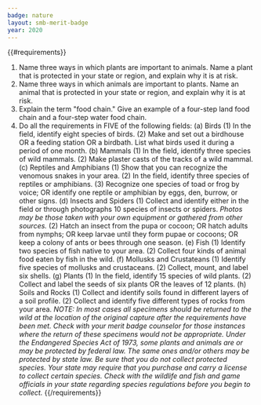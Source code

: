 ```yaml
---
badge: nature
layout: smb-merit-badge
year: 2020
---
```


{{#requirements}}
1. Name three ways in which plants are important to animals. Name a plant that is protected in your state or region, and explain why it is at risk.
2. Name three ways in which animals are important to plants. Name an animal that is protected in your state or region, and explain why it is at risk.
3. Explain the term "food chain." Give an example of a four-step land food chain and a four-step water food chain.
4. Do all the requirements in FIVE of the following fields:
    (a) Birds
        (1) In the field, identify eight species of birds.
        (2) Make and set out a birdhouse OR a feeding station OR a birdbath. List what birds used it during a period of one month.
    (b) Mammals
        (1) In the field, identify three species of wild mammals.
        (2) Make plaster casts of the tracks of a wild mammal.
    (c) Reptiles and Amphibians
        (1) Show that you can recognize the venomous snakes in your area.
        (2) In the field, identify three species of reptiles or amphibians.
        (3) Recognize one species of toad or frog by voice; OR identify one reptile or amphibian by eggs, den, burrow, or other signs.
    (d) Insects and Spiders
        (1) Collect and identify either in the field or through photographs 10 species of insects or spiders.
            *Photos may be those taken with your own equipment or gathered from other sources.*
        (2) Hatch an insect from the pupa or cocoon; OR hatch adults from nymphs; OR keep larvae until they form pupae or cocoons; OR keep a colony of ants or bees through one season.
    (e) Fish
        (1) Identify two species of fish native to your area.
        (2) Collect four kinds of animal food eaten by fish in the wild.
    (f) Mollusks and Crustateans
        (1) Identify five species of mollusks and crustaceans.
        (2) Collect, mount, and label six shells.
    (g) Plants
        (1) In the field, identify 15 species of wild plants.
        (2) Collect and label the seeds of six plants OR the leaves of 12 plants.
    (h) Soils and Rocks
        (1) Collect and identify soils found in different layers of a soil profile.
        (2) Collect and identify five different types of rocks from your area.
*NOTE: In most cases all specimens should be returned to the wild at the location of the original capture after the requirements have been met. Check with your merit badge counselor for those instances where the return of these specimens would not be appropriate.*
*Under the Endangered Species Act of 1973, some plants and animals are or may be protected by federal law. The same ones and/or others may be protected by state law. Be sure that you do not collect protected species.*
*Your state may require that you purchase and carry a license to collect certain species. Check with the wildlife and fish and game officials in your state regarding species regulations before you begin to collect.*
{{/requirements}}
